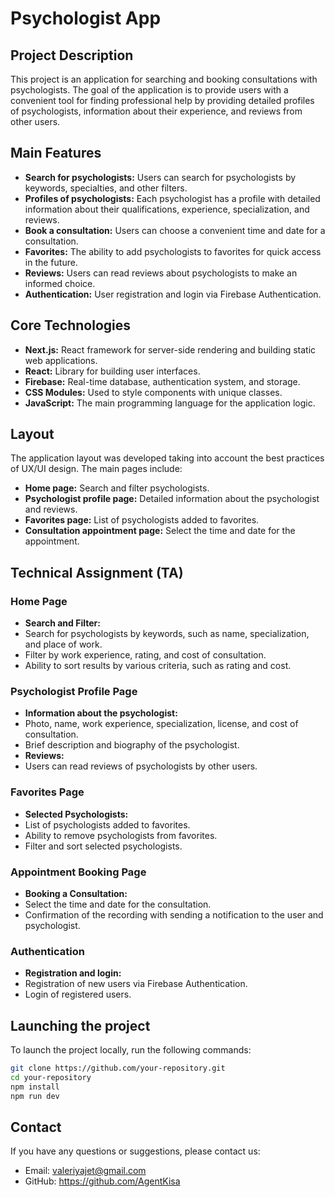 # Psychologist App

## Project Description

This project is an application for searching and booking consultations with psychologists. The goal of the application is to provide users with a convenient tool for finding professional help by providing detailed profiles of psychologists, information about their experience, and reviews from other users.

## Main Features

- **Search for psychologists:** Users can search for psychologists by keywords, specialties, and other filters.
- **Profiles of psychologists:** Each psychologist has a profile with detailed information about their qualifications, experience, specialization, and reviews.
- **Book a consultation:** Users can choose a convenient time and date for a consultation.
- **Favorites:** The ability to add psychologists to favorites for quick access in the future.
- **Reviews:** Users can read reviews about psychologists to make an informed choice.
- **Authentication:** User registration and login via Firebase Authentication.

## Core Technologies

- **Next.js:** React framework for server-side rendering and building static web applications.
- **React:** Library for building user interfaces.
- **Firebase:** Real-time database, authentication system, and storage.
- **CSS Modules:** Used to style components with unique classes.
- **JavaScript:** The main programming language for the application logic.

## Layout

The application layout was developed taking into account the best practices of UX/UI design. The main pages include:

- **Home page:** Search and filter psychologists.
- **Psychologist profile page:** Detailed information about the psychologist and reviews.
- **Favorites page:** List of psychologists added to favorites.
- **Consultation appointment page:** Select the time and date for the appointment.

## Technical Assignment (TA)

### Home Page

- **Search and Filter:**
- Search for psychologists by keywords, such as name, specialization, and place of work.
- Filter by work experience, rating, and cost of consultation.
- Ability to sort results by various criteria, such as rating and cost.

### Psychologist Profile Page

- **Information about the psychologist:**
- Photo, name, work experience, specialization, license, and cost of consultation.
- Brief description and biography of the psychologist.
- **Reviews:**
- Users can read reviews of psychologists by other users.

### Favorites Page

- **Selected Psychologists:**
- List of psychologists added to favorites.
- Ability to remove psychologists from favorites.
- Filter and sort selected psychologists.

### Appointment Booking Page

- **Booking a Consultation:**
- Select the time and date for the consultation.
- Confirmation of the recording with sending a notification to the user and psychologist.

### Authentication

- **Registration and login:**
- Registration of new users via Firebase Authentication.
- Login of registered users.

## Launching the project

To launch the project locally, run the following commands:

```bash
git clone https://github.com/your-repository.git
cd your-repository
npm install
npm run dev

```

## Contact

If you have any questions or suggestions, please contact us:

- Email: valeriyajet@gmail.com
- GitHub: https://github.com/AgentKisa
